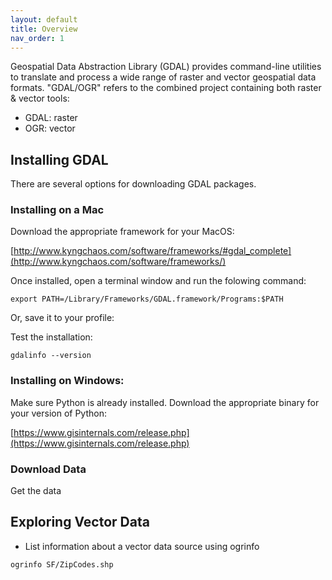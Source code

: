 ```yaml
---
layout: default
title: Overview
nav_order: 1
---
```


Geospatial Data Abstraction Library (GDAL) provides command-line utilities to translate and process a wide range of raster and vector geospatial data formats. "GDAL/OGR" refers to the combined project containing both raster & vector tools:
   
   * GDAL: raster 
   * OGR: vector

## Installing GDAL

There are several options for downloading GDAL packages. 

### Installing on a Mac

Download the appropriate framework for your MacOS:

[http://www.kyngchaos.com/software/frameworks/#gdal_complete](http://www.kyngchaos.com/software/frameworks/)

Once installed, open a terminal window and run the folowing command:

```export PATH=/Library/Frameworks/GDAL.framework/Programs:$PATH```

Or, save it to your profile:

Test the installation:

```gdalinfo --version```

### Installing on Windows:

Make sure Python is already installed. Download the appropriate binary for your version of Python:

[https://www.gisinternals.com/release.php](https://www.gisinternals.com/release.php)

### Download Data

Get the data

## Exploring Vector Data

* List information about a vector data source using ogrinfo

`ogrinfo SF/ZipCodes.shp`
